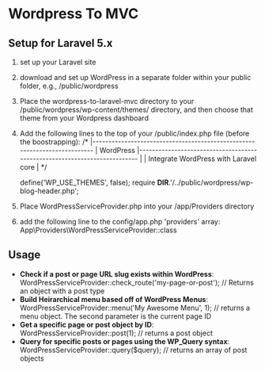 # Wordpress To  MVC

## Setup for Laravel 5.x
1. set up your Laravel site
2. download and set up WordPress in a separate folder within your public folder, e.g., /public/wordpress
3. Place the wordpress-to-laravel-mvc directory to your /public/wordpress/wp-content/themes/ directory, and then choose that theme from your Wordpress dashboard
4. Add the following lines to the top of your /public/index.php file (before the boostrapping): 
	/*
	|--------------------------------------------------------------------------
	| WordPress
	|--------------------------------------------------------------------------
	|
	| Integrate WordPress with Laravel core
	|
	*/
	
	define('WP_USE_THEMES', false);
	require __DIR__.'/../public/wordpress/wp-blog-header.php';
5. Place WordPressServiceProvider.php into your /app/Providers directory
6. add the following line to the config/app.php 'providers' array: 
    App\Providers\WordPressServiceProvider::class


## Usage

* **Check if a post or page URL slug exists within WordPress**:
	WordPressServiceProvider::check_route('my-page-or-post');
	// Returns an object with a post type
* **Build Heirarchical menu based off of WordPress Menus**:
	 WordPressServiceProvider::menu('My Awesome Menu', 1);
	 // returns a menu object. The second parameter is the current page ID
* **Get a specific page or post object by ID**:
	 WordPressServiceProvider::post(1);
	 // returns a post object
* **Query for specific posts or pages using the WP_Query syntax**:
	 WordPressServiceProvider::query($query);
	 // returns an array of post objects